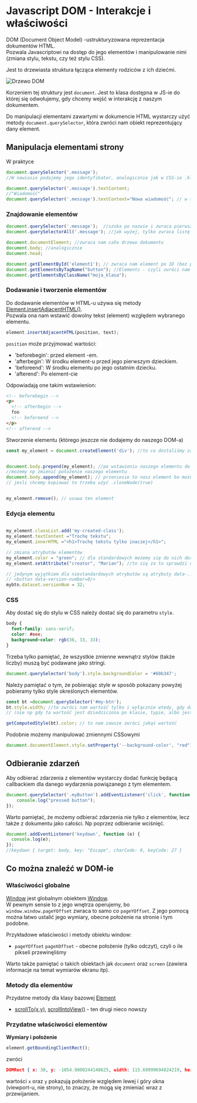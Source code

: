 # Javascript DOM - Interakcje i właściwości

DOM (Document Object Model) -ustrukturyzowana reprezentacja dokumentów HTML.  
Pozwala Javascriptowi na dostęp do jego elementów i manipulowanie nimi (zmiana stylu, tekstu, czy też stylu CSS).  

Jest to drzewiasta struktura łącząca elementy rodziców z ich dziećmi.  

![Drzewo DOM](https://www.guru99.com/images/JavaScript/javascript8_1.png)

Korzeniem tej struktury jest `document`. Jest to klasa dostępna w JS-ie do której się odwołujemy, gdy chcemy wejść w interakcję z naszym dokumentem.

Do manipulacji elementami zawartymi w dokumencie HTML wystarczy użyć metody `document.querySelector`, która zwróci nam obiekt reprezentujący dany element.

## Manipulacja elementami strony

W praktyce 

```js
document.querySelector('.message'); 
//W nawiasie podajemy jego identyfikator, analogicznie jak w CSS-ie .klasa lub #id 

document.querySelector('.message').textContent;
//"Wiadomość"
document.querySelector('.message').textContent="Nowa wiadomość"; // w tym momencie zmieni się tekst zawarty w tym elemencie
```

### Znajdowanie elementów

```js
document.querySelector('.message');  //szuka po nazwie i zwraca pierwszy pasujący
document.querySelectorAll('.message'); //jak wyżej, tylko zwraca listę wszystkich elementów

document.documentElement; //zwraca nam całe drzewo dokumentu
document.body; //analogicznie
document.head;

document.getElementById('element1'); // zwraca nam element po ID (bez potrzeby używania krokek, czy haszów przy nazwach)
document.getElementsByTagName("button"); //Elements - czyli zwróci nam listę elementów typu button
document.getElementsByClassName("moja_klasa");
```

### Dodawanie i tworzenie elementów

Do dodawanie elementów w HTML-u używa się metody [Element.insertAdjacentHTML()](https://developer.mozilla.org/pl/docs/Web/API/Element/insertAdjacentHTML).  
Pozwala ona nam wstawić dowolny tekst (element) względem wybranego elementu.

```js
element.insertAdjacentHTML(position, text);
```

`position` może przyjmować wartości:

- 'beforebegin': przed element -em.
- 'afterbegin': W środku element-u przed jego pierwszym dzieckiem.
- 'beforeend': W środku elementu po jego ostatnim dziecku.
- 'afterend': Po element-cie 

Odpowiadają one takim wstawienion:

```html
<!-- beforebegin -->
<p>
  <!-- afterbegin -->
  foo
  <!-- beforeend -->
</p>
<!-- afterend -->
```

Stworzenie elementu (którego jeszcze nie dodajemy do naszego DOM-a)

```js
const my_element = document.createElement('div'); //to co dostaliśmy zachowuje się jak każdy element zdobyty za pomocą np query selectora


document.body.prepend(my_element); //po wstawieniu naszego elementu do dokumentu nasz obiekt może być nadal używany 
//możemy np zmienić położenie naszego elementu
document.body.append(my_element); // przeniesie to nasz element bo może istnieć tylko jedna instancja obiektu w DOM-ie
// jesli chcemy kopiować to trzeba użyć .cloneNode(true)


my_element.remove(); // usuwa ten element
```

### Edycja elementu

```js

my_element.classList.add('my-created-class');
my_element.textContent ="Trochę tekstu";
my_element.innerHTML ="<h1>Trochę tekstu tylko inaczej</h1>";

// zmiana atrybutów elementów
my_element.color = "green"; // dla standardowych możemy się do nich dostać przez pole w klasie
my_element.setAttribute("creator", "Marian"); //to się za to sprawdzi dla niestandardowych

// jedynym wyjątkiem dla niestandardowych atrybutów są atrybuty data-.....
// <button data-version-number=0/>
mybtn.dataset.versionNum = 32;
```

### CSS

Aby dostać się do stylu w CSS należy dostać się do parametru `style`.

```css
body {
  font-family: sans-serif;
  color: #eee;
  background-color: rgb(36, 33, 33);
}
```

Trzeba tylko pamiętać, że wszystkie zmienne wewnątrz stylów (także liczby) muszą być podawane jako stringi.

```js
document.querySelector('body').style.backgroundColor = '#60b347';
```

Należy pamiętać o tym, że pobierając style w sposób pokazany powyżej pobieramy tylko style określonych elementów.

```js
const bt =document.querySelector('#my-btn');
bt.style.width; //to zwróci nam wartość tylko i wyłącznie wtedy, gdy dany przycisk miał to zapisane bezpośrednio 
// (nie np gdy ta wartość jest dziedziczona po klasie, typie, albo jest zapisana w pliku CSS)

getComputedStyle(bt).color; // to nam zawsze zwróci jakąś wartość
```

Podobnie możemy manipulować zmiennymi CSSowymi

```js
document.documentElement.style.setProperty('--background-color', "red");
```

## Odbieranie zdarzeń

Aby odbierać zdarzenia z elementów wystarczy dodać funkcję będącą callbackiem dla danego wydarzenia powiązanego z tym elementem.

```js
document.querySelector('.myButton').addEventListener('click', function () {
    console.log("pressed button");
});
```

Warto pamiętać, że możemy odbierać zdarzenia nie tylko z elementów, lecz także z dokumentu jako całości. Np poprzez odbieranie wciśnięć.

```js
document.addEventListener('keydown', function (e) {
  console.log(e);
});
//keydown { target: body, key: "Escape", charCode: 0, keyCode: 27 }
```

## Co można znaleźć w DOM-ie

### Właściwości globalne

[Window](https://developer.mozilla.org/en-US/docs/Web/API/Window/window) jest globalnym obiektem [Window](https://developer.mozilla.org/en-US/docs/Web/API/Window).  
W pewnym sensie to z jego wnętrza operujemy, bo `window.window.pageYOffset` zwraca to samo co `pageYOffset`.
Z jego pomocą można łatwo ustalić jego wymiary, obecne położenie na stronie i tym podobne.  


Przykładowe właściwości i metody obiektu window:

- `pageYOffset` `pageXOffset` - obecne położenie (tylko odczyt), czyli o ile pikseli przewinęliśmy

Warto także pamiętać o takich obiektach jak `document` oraz `screen` (zawiera informacje na temat wymiarów ekranu itp).

### Metody dla elementów

Przydatne metody dla klasy bazowej [Element](https://developer.mozilla.org/en-US/docs/Web/API/Element)

- [scrollTo(x,y)](https://developer.mozilla.org/en-US/docs/Web/API/Element/scrollTo), [scrollIntoView()](https://developer.mozilla.org/en-US/docs/Web/API/Element/scrollIntoView) - ten drugi nieco nowszy

### Przydatne właściwości elementów

**Wymiary i położenie**

```js
element.getBoundingClientRect();
```

zwróci

```json
DOMRect { x: 30, y: -1054.9000244140625, width: 115.69999694824219, height: 28.79998779296875, top: -1054.9000244140625, right: 145.6999969482422, bottom: -1026.1000366210938, left: 30 }
```
wartości `x` oraz `y` pokazują położenie względem lewej i góry okna (viewport-u, nie strony), to znaczy, że mogą się zmieniać wraz z przewijaniem.
